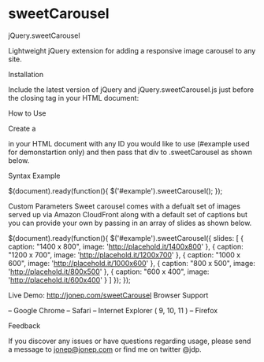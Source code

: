 sweetCarousel
=============

jQuery.sweetCarousel

Lightweight jQuery extension for adding a responsive image carousel to any site.

Installation

Include the latest version of jQuery and jQuery.sweetCarousel.js just before the closing </body> tag in your HTML document:

<script src="jQuery.min.js"></script>  
<script src="jQuery.sweetCarousel.js"></script>

How to Use

Create a <div id="#example"></div> in your HTML document with any ID you would like to use (#example used for demonstartion only) and then pass that div to .sweetCarousel as shown below.

Syntax Example

$(document).ready(function(){
    $('#example').sweetCarousel();
});

Custom Parameters
Sweet carousel comes with a defualt set of images served up via Amazon CloudFront along with a default set of captions but you can provide your own by passing in an array of slides as shown below.

$(document).ready(function(){
    $('#example').sweetCarousel({
      slides: [
            {
                caption: "1400 x 800",
                image: 'http://placehold.it/1400x800'
            },
            {
                caption: "1200 x 700",
                image: 'http://placehold.it/1200x700'
            },
            {
                caption: "1000 x 600",
                image: 'http://placehold.it/1000x600'
            },
            {
                caption: "800 x 500",
                image: 'http://placehold.it/800x500'
            },
            {
                caption: "600 x 400",
                image: 'http://placehold.it/600x400'
            }
        ]
    });
});

Live Demo: http://jonep.com/sweetCarousel
Browser Support

– Google Chrome
– Safari
– Internet Explorer ( 9, 10, 11 )
– Firefox

Feedback

If you discover any issues or have questions regarding usage, please send a message to jonep@jonep.com or find me on twitter @jdp.

